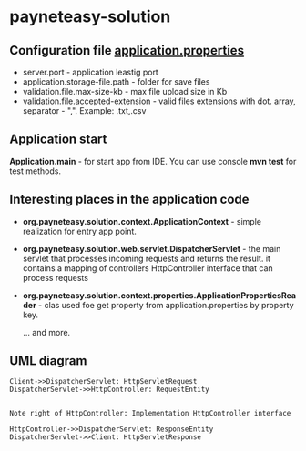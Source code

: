 # payneteasy-solution

## Configuration file [application.properties](src%2Fmain%2Fresources%2Fapplication.properties)
- server.port - application leastig port
- application.storage-file.path - folder for save files
- validation.file.max-size-kb - max file upload size in Kb
- validation.file.accepted-extension - valid files extensions with dot. array, separator - ",". Example: .txt,.csv

## Application start
**Application.main** - for start app from IDE.
You can use console **mvn test** for test methods.

## Interesting places in the application code
- **org.payneteasy.solution.context.ApplicationContext** - simple realization for entry app point.
- **org.payneteasy.solution.web.servlet.DispatcherServlet** - the main servlet that processes incoming requests and returns the result. it contains a mapping of controllers HttpController interface that can process requests
- **org.payneteasy.solution.context.properties.ApplicationPropertiesReader** - clas used foe get property from application.properties by property key.

  ... and more.

## UML diagram

```seq
Client->>DispatcherServlet: HttpServletRequest
DispatcherServlet->>HttpController: RequestEntity


Note right of HttpController: Implementation HttpController interface

HttpController->>DispatcherServlet: ResponseEntity
DispatcherServlet->>Client: HttpServletResponse
```

